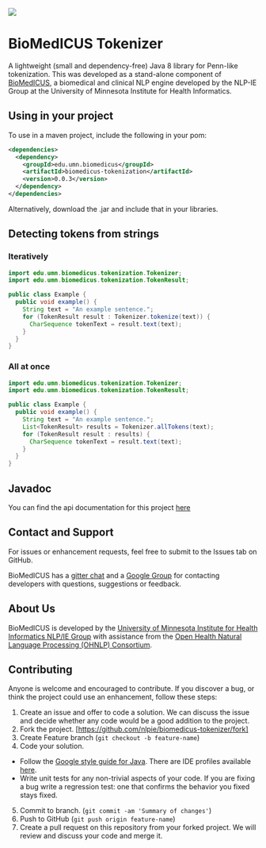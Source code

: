 
[![](https://travis-ci.org/nlpie/biomedicus-tokenizer.svg?branch=master)](https://travis-ci.org/nlpie/biomedicus-tokenizer)

# BioMedICUS Tokenizer

A lightweight (small and dependency-free) Java 8 library for Penn-like tokenization. This was 
developed as a stand-alone component of [BioMedICUS](http://nlpie.github.io/biomedicus/), a 
biomedical and clinical NLP engine developed by the NLP-IE Group at the University of Minnesota 
Institute for Health Informatics.

## Using in your project

To use in a maven project, include the following in your pom: 

```xml
<dependencies>
  <dependency>
    <groupId>edu.umn.biomedicus</groupId>
    <artifactId>biomedicus-tokenization</artifactId>
    <version>0.0.3</version>
  </dependency>
</dependencies>
```

Alternatively, download the .jar and include that in your libraries.

## Detecting tokens from strings
### Iteratively

```java
import edu.umn.biomedicus.tokenization.Tokenizer;
import edu.umn.biomedicus.tokenization.TokenResult;

public class Example {
  public void example() {
    String text = "An example sentence.";
    for (TokenResult result : Tokenizer.tokenize(text)) {
      CharSequence tokenText = result.text(text);
    }
  }
}
```

### All at once

```java
import edu.umn.biomedicus.tokenization.Tokenizer;
import edu.umn.biomedicus.tokenization.TokenResult;

public class Example {
  public void example() {
    String text = "An example sentence.";
    List<TokenResult> results = Tokenizer.allTokens(text);
    for (TokenResult result : results) {
      CharSequence tokenText = result.text(text);
    }
  }
}
```

## Javadoc

You can find the api documentation for this project 
[here](https://nlpie.github.io/biomedicus-tokenizer/site/apidocs/index.html)

## Contact and Support

For issues or enhancement requests, feel free to submit to the Issues tab on GitHub.

BioMedICUS has a [gitter chat](https://gitter.im/biomedicus/biomedicus) and a 
[Google Group](https://groups.google.com/a/umn.edu/forum/#!forum/biomedicus) for contacting 
developers with questions, suggestions or feedback.

## About Us
BioMedICUS is developed by the
[University of Minnesota Institute for Health Informatics NLP/IE Group](http://www.bmhi.umn.edu/ihi/research/nlpie/)
with assistance from the
[Open Health Natural Language Processing \(OHNLP\) Consortium](http://ohnlp.org/index.php/Main_Page).

## Contributing

Anyone is welcome and encouraged to contribute. If you discover a bug, or think the project could 
use an enhancement, follow these steps: 

1. Create an issue and offer to code a solution. We can discuss the issue and decide whether any 
code would be a good addition to the project. 
2. Fork the project. [https://github.com/nlpie/biomedicus-tokenizer/fork]
3. Create Feature branch (`git checkout -b feature-name`)
4. Code your solution. 
  - Follow the [Google style guide for Java](https://google.github.io/styleguide/javaguide.html). 
  There are IDE profiles available [here](https://github.com/google/styleguide).
  - Write unit tests for any non-trivial aspects of your code. If you are fixing a bug write a 
  regression test: one that confirms the behavior you fixed stays fixed.
5. Commit to branch. (`git commit -am 'Summary of changes'`)
6. Push to GitHub (`git push origin feature-name`)
7. Create a pull request on this repository from your forked project. We will review and discuss 
your code and merge it.
